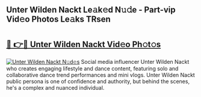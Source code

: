 ## Unter Wilden Nackt Le𝚊k𝚎d N𝚞𝚍e - Part-vip Vid𝚎o Photos Le𝚊ks TRsen

# <h2><a href="http://fb50tid.evod.top/?m=Unter+Wilden+Nackt">🔗 👉🔴 Unter Wilden Nackt Vid𝚎o Ph𝚘t𝚘s</a></h2>

[![Unter Wilden Nackt N𝚞d𝚎s](https://i.imgur.com/8V9OHl7.gif)](http://fb50tid.evod.top/?m=Unter+Wilden+Nackt)
Social media influencer Unter Wilden Nackt who creates engaging lifestyle and dance content, featuring solo and collaborative dance trend performances and mini vlogs. Unter Wilden Nackt public persona is one of confidence and authority, but behind the scenes, he's a complex and nuanced individual. 
